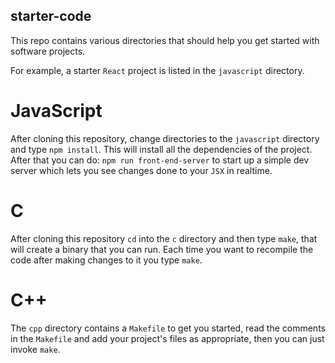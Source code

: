 starter-code
--------------

This repo contains various directories that should help you get
started with software projects. 

For example, a starter `React` project is listed in the `javascript`
directory. 

# JavaScript
After cloning this repository, change directories to the `javascript`
directory and type `npm install`. This will install all the
dependencies of the project. After that you can do: `npm run
front-end-server` to start up a simple dev server which lets you see
changes done to your `JSX` in realtime.

# C
After cloning this repository `cd` into the `c` directory
and then type `make`, that will create a binary that you can 
run. Each time you want to recompile the code after making changes
to it you type `make`.

# C++ 
The `cpp` directory contains a `Makefile` to get you started, read the
comments in the `Makefile` and add your project's files as
appropriate, then you can just invoke `make`.
